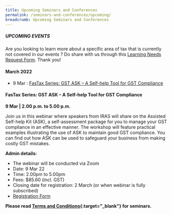 ```yaml
---
title: Upcoming Seminars and Conferences
permalink: /seminars-and-conferences/upcoming/
breadcrumb: Upcoming Seminars and Conferences
---
```

##### **UPCOMING EVENTS**
Are you looking to learn more about a specific area of tax that is currently not covered in our events ? 
Do share with us through this [Learning Needs Request Form](https://form.gov.sg/5d2c51283703d80011e52615). Thank you!

#### **March 2022**
* 9 Mar : [FasTax Series: GST ASK – A Self-help Tool for GST Compliance](/seminars-and-conferences/upcoming/#9Mar-ta-id)


<a id="9Mar-ta-id"></a>
#### **FasTax Series: GST ASK – A Self-help Tool for GST Compliance**
**9 Mar | 2.00 p.m. to 5.00 p.m.**

Join us in this webinar where speakers from IRAS will share on the Assisted Self-help Kit (ASK), a self-assessment package for you to manage your GST compliance in an effective manner. The workshop will feature practical examples illustrating the use of ASK to maintain good GST compliance. You can find out how ASK can be used to safeguard your business from making costly GST mistakes.

**Admin details:**
* The webinar will be conducted via Zoom
* Date: 9 Mar 22
* Time: 2.00pm to 5.00pm
* Fees: $85.60 (incl. GST)
* Closing date for registration: 2 March (or when webinar is fully subscribed)
* [Registration Form](https://form.gov.sg/620a26f779acd60012f04c45)



**Please read [Terms and Conditions](https://production-iras-tax-academy.netlify.com/executive-tax-programmes/terms-and-conditions/){:target="_blank"} for seminars.**